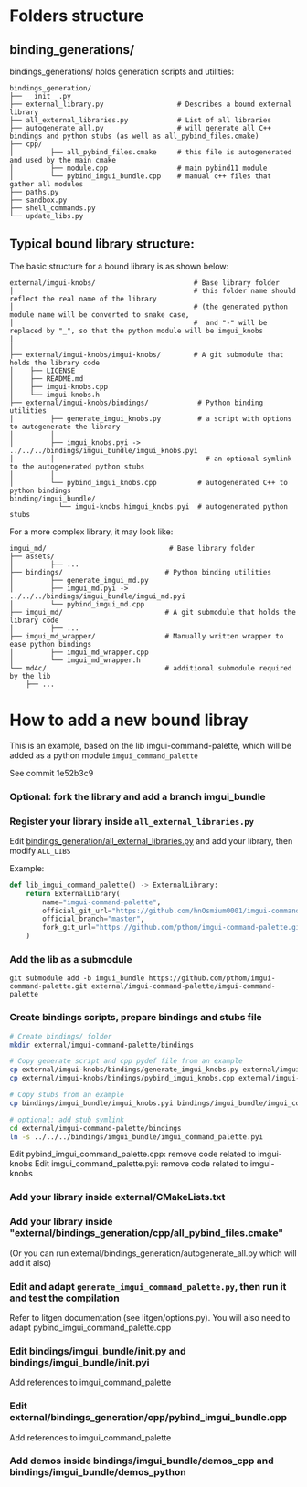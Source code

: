 # Folders structure

## binding_generations/
bindings_generations/ holds generation scripts and utilities:

````
bindings_generation/
├── __init__.py
├── external_library.py                  # Describes a bound external library
├── all_external_libraries.py            # List of all libraries
├── autogenerate_all.py                  # will generate all C++ bindings and python stubs (as well as all_pybind_files.cmake) 
├── cpp/
│         ├── all_pybind_files.cmake     # this file is autogenerated and used by the main cmake
│         ├── module.cpp                 # main pybind11 module
│         └── pybind_imgui_bundle.cpp    # manual c++ files that gather all modules
├── paths.py
├── sandbox.py
├── shell_commands.py
└── update_libs.py
````

## Typical bound library structure:

The basic structure for a bound library is as shown below:

````
external/imgui-knobs/                        # Base library folder
│                                            # this folder name should reflect the real name of the library
│                                            # (the generated python module name will be converted to snake case, 
│                                            #  and "-" will be replaced by "_", so that the python module will be imgui_knobs
|
│
├── external/imgui-knobs/imgui-knobs/        # A git submodule that holds the library code 
│    ├── LICENSE                             
│    ├── README.md
│    ├── imgui-knobs.cpp
│    └── imgui-knobs.h
├── external/imgui-knobs/bindings/            # Python binding utilities
│         ├── generate_imgui_knobs.py         # a script with options to autogenerate the library
│         │
│         ├── imgui_knobs.pyi -> ../../../bindings/imgui_bundle/imgui_knobs.pyi  
│         │                                     # an optional symlink to the autogenerated python stubs 
│         │
│         └── pybind_imgui_knobs.cpp          # autogenerated C++ to python bindings
binding/imgui_bundle/
            └── imgui-knobs.himgui_knobs.pyi  # autogenerated python stubs
````


For a more complex library, it may look like:

````
imgui_md/                              # Base library folder
├── assets/                            
│         ├── ...
├── bindings/                         # Python binding utilities
│         ├── generate_imgui_md.py
│         ├── imgui_md.pyi -> ../../../bindings/imgui_bundle/imgui_md.pyi
│         └── pybind_imgui_md.cpp
├── imgui_md/                         # A git submodule that holds the library code
│         ├── ...
├── imgui_md_wrapper/                 # Manually written wrapper to ease python bindings
│         ├── imgui_md_wrapper.cpp
│         └── imgui_md_wrapper.h
└── md4c/                             # additional submodule required by the lib
    ├── ...
````


# How to add a new bound libray

This is an example, based on the lib imgui-command-palette, which will be added as a python module `imgui_command_palette`

See commit 1e52b3c9

### Optional: fork the library and add a branch imgui_bundle

### Register your library inside `all_external_libraries.py` 

Edit [bindings_generation/all_external_libraries.py](../bindings_generation/all_external_libraries.py) 
and add your library, then modify `ALL_LIBS`

Example:

````python
def lib_imgui_command_palette() -> ExternalLibrary:
    return ExternalLibrary(
        name="imgui-command-palette",
        official_git_url="https://github.com/hnOsmium0001/imgui-command-palette.git",
        official_branch="master",
        fork_git_url="https://github.com/pthom/imgui-command-palette.git"
    )
````

### Add the lib as a submodule

````
git submodule add -b imgui_bundle https://github.com/pthom/imgui-command-palette.git external/imgui-command-palette/imgui-command-palette
````

### Create bindings scripts, prepare bindings and stubs file

```bash
# Create bindings/ folder
mkdir external/imgui-command-palette/bindings

# Copy generate script and cpp pydef file from an example
cp external/imgui-knobs/bindings/generate_imgui_knobs.py external/imgui-command-palette/bindings/generate_imgui_command_palette.py 
cp external/imgui-knobs/bindings/pybind_imgui_knobs.cpp external/imgui-command-palette/bindings/pybind_imgui_command_palette.cpp

# Copy stubs from an example
cp bindings/imgui_bundle/imgui_knobs.pyi bindings/imgui_bundle/imgui_command_palette.pyi

# optional: add stub symlink
cd external/imgui-command-palette/bindings
ln -s ../../../bindings/imgui_bundle/imgui_command_palette.pyi
 ```

Edit pybind_imgui_command_palette.cpp: remove code related to imgui-knobs
Edit imgui_command_palette.pyi: remove code related to imgui-knobs

### Add your library inside external/CMakeLists.txt

### Add your library inside "external/bindings_generation/cpp/all_pybind_files.cmake"
(Or you can run external/bindings_generation/autogenerate_all.py which will add it also)

### Edit and adapt `generate_imgui_command_palette.py`, then run it and test the compilation
Refer to litgen documentation (see litgen/options.py).
You will also need to adapt pybind_imgui_command_palette.cpp

### Edit bindings/imgui_bundle/__init__.py and bindings/imgui_bundle/__init__.pyi
Add references to imgui_command_palette

### Edit external/bindings_generation/cpp/pybind_imgui_bundle.cpp
Add references to imgui_command_palette

### Add demos inside bindings/imgui_bundle/demos_cpp and bindings/imgui_bundle/demos_python
